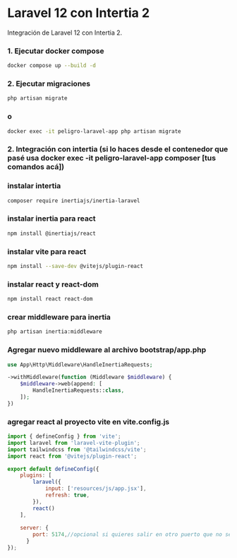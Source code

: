 # Laravel 12 con Intertia 2

Integración de Laravel 12 con Intertia 2.


### 1. Ejecutar docker compose

```sh
docker compose up --build -d
```

### 2. Ejecutar migraciones

```sh
php artisan migrate
```

### o 

```bash
docker exec -it peligro-laravel-app php artisan migrate
```  


### 2. Integración con intertia (si lo haces desde el contenedor que pasé usa docker exec -it peligro-laravel-app composer [tus comandos acá])

 


### instalar intertia

```bash
composer require inertiajs/inertia-laravel
```   

### instalar inertia para react

```bash
npm install @inertiajs/react
```

### instalar vite para react

```bash
npm install --save-dev @vitejs/plugin-react
```

### instalar react y react-dom

```bash
npm install react react-dom
```

### crear middleware para inertia

```bash
php artisan inertia:middleware
```

### Agregar nuevo middleware al archivo bootstrap/app.php

```php
use App\Http\Middleware\HandleInertiaRequests;

->withMiddleware(function (Middleware $middleware) {
    $middleware->web(append: [
        HandleInertiaRequests::class,
    ]);
})
```

### agregar react al proyecto vite en vite.config.js

```js
import { defineConfig } from 'vite';
import laravel from 'laravel-vite-plugin';
import tailwindcss from '@tailwindcss/vite';
import react from '@vitejs/plugin-react';

export default defineConfig({
    plugins: [
        laravel({
            input: ['resources/js/app.jsx'],
            refresh: true,
        }),
        react()
    ],
    
    server: {
        port: 5174,//opcional si quieres salir en otro puerto que no sea el 5173
      }
});

```